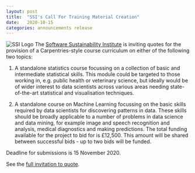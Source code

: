 ```yaml
---
layout: post
title:  "SSI's Call For Training Material Creation"
date:   2020-10-15
categories: announcements release
---
```


![SSI Logo](https://www.software.ac.uk/sites/default/files/SSIHex.png)
The [Software Sustainability Institute](https://software.ac.uk/) is inviting quotes for the provision of a Carpentries-style course curriculum on either of the following two topics:

1. A standalone statistics course focussing on a collection of basic and intermediate statistical skills. This module could be targeted to those working in, 
e.g. public health or veterinary science, but ideally would be of wider interest to data scientists across various areas needing state-of-the-art statistical and visualisation techniques.

2. A standalone course on Machine Learning focussing on the basic skills required by data scientists for discovering patterns in data. These skills should be broadly applicable to a number of problems in data science and data mining, for example image and speech recognition and analysis, medical diagnostics and making predictions.
The total funding available for the project to bid for is £12,500. This amount will be shared between successful bids - up to two bids will be funded. 

Deadline for submissions is 15 November 2020.

See the [full invitation to quote](https://software.ac.uk/SFC-training-materials-quote).
